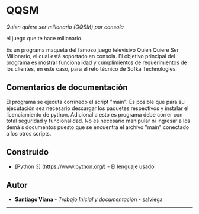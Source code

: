 # QQSM

_Quien quiere ser millonario (QQSM) por consola_

el juego que te hace millonario.
    
Es un programa maqueta del famoso juego televisivo Quien Quiere Ser Millonario, el cual está soportado en consola. El objetivo principal del programa es mostrar funcionalidad y cumplimientos de requerimientos de los clientes, en este caso, para el reto técnico de Sofka Technologies.

## Comentarios de documentación

El programa se ejecuta corrinedo el script "main". Es posible que para su ejecutación sea necesario descargar los paquetes respectivos y instalar el licenciamiento de python. Adicional a esto es programa debe correr con total seguridad y funcionalidad. No es necesario manipular ni ingresar a los demá
s documentos puesto que se encuentra el archivo "main" conectado a los otros scripts. 

## Construido

* [Python 3] (https://www.python.org/) - El lenguaje usado

## Autor

* **Santiago Viana** - *Trabajo Inicial y documentación* - [salviega](https://github.com/salviega)

---
